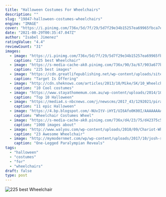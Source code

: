```yaml
---
title: "Halloween Costumes For Wheelchairs"
description: ""
slug: "19847-halloween-costumes-wheelchairs"
engine: "IMAGE"
cover: "https://i.pinimg.com/736x/5d/7f/29/5d7f29e34b15257ea69965fbca7e3d7b--great-halloween-costumes-diy-costumes.jpg"
date: "2021-08-29T00:35:47.047Z"
author: "Isabel Jimenez"
ratingValue: "4.4"
reviewCount: "31"
images:
  - image: "https://i.pinimg.com/736x/5d/7f/29/5d7f29e34b15257ea69965fbca7e3d7b--great-halloween-costumes-diy-costumes.jpg"
    caption: "225 best Wheelchair"
  - image: "https://s-media-cache-ak0.pinimg.com/736x/90/3a/67/903a677b471b7effe4529854c3f88319--homemade-halloween-costumes-diy-halloween.jpg"
    caption: "225 best images"
  - image: "https://cdn.greatlifepublishing.net/wp-content/uploads/sites/2/2020/09/14174604/Screen-Shot-2020-09-14-at-7.45.56-PM.png"
    caption: "Target Is Offering"
  - image: "http://cdn.sheknows.com/articles/2013/10/Mike/SK/10_Wheelchair_Costume/Lt_Dan_costume.jpg"
    caption: "10 Cool costumes"
  - image: "https://www.stayathomemum.com.au/wp-content/uploads/2014/10/mum.jpg"
    caption: "Top 10 Halloween"
  - image: "https://media4.s-nbcnews.com/j/newscms/2017_43/1292021/pirates_601d4dffb12984807a00868d3c80112b.today-inline-large.png"
    caption: "11 epic Halloween"
  - image: "https://4.bp.blogspot.com/-NUvItV-iHYI/UI6Afo0K00I/AAAAAAAAH8M/wSD5yY6Lz1I/s1600/DSCN0173.JPG"
    caption: "Wheelchair Costumes Wheel"
  - image: "https://s-media-cache-ak0.pinimg.com/736x/d4/23/75/d42375c5e2989322d9b5bcfd8437644f.jpg"
    caption: "1000 images about"
  - image: "http://www.walyou.com/wp-content/uploads/2010/09/Chariot-Wheelchair-Mod.jpg"
    caption: "23 Awesome Wheelchair"
  - image: "http://mymodernmet.com/wp/wp-content/uploads/2017/10/josh-sundquist-halloween-costume-tigger-2017-3.jpg"
    caption: "One-Legged Paralympian Reveals"
tags:
  - "halloween"
  - "costumes"
  - "for"
  - "wheelchairs"
draft: false
type: post
---
```



![225 best Wheelchair](https://i.pinimg.com/736x/5d/7f/29/5d7f29e34b15257ea69965fbca7e3d7b--great-halloween-costumes-diy-costumes.jpg "225 best Wheelchair")


<!--inArticleAds-->

<!--galleryOne-->


<!--inArticleAds-->

<!--galleryTwo-->


<!--galleryThree-->

